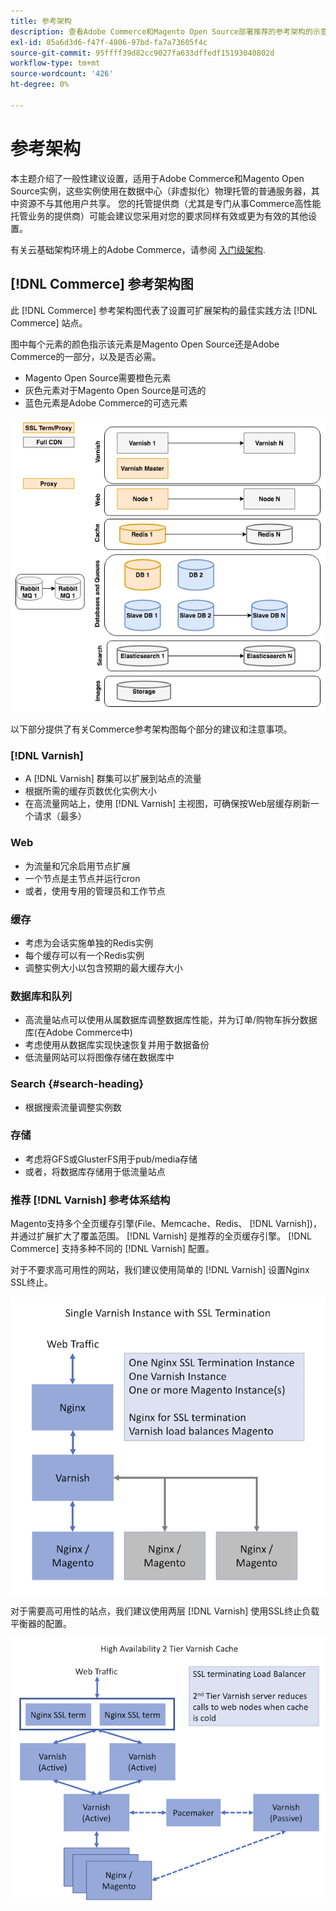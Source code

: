 ```yaml
---
title: 参考架构
description: 查看Adobe Commerce和Magento Open Source部署推荐的参考架构的示意图。
exl-id: 85a6d3d6-f47f-4806-97bd-fa7a73605f4c
source-git-commit: 95ffff39d82cc9027fa633dffedf15193040802d
workflow-type: tm+mt
source-wordcount: '426'
ht-degree: 0%

---
```


# 参考架构

本主题介绍了一般性建议设置，适用于Adobe Commerce和Magento Open Source实例，这些实例使用在数据中心（非虚拟化）物理托管的普通服务器，其中资源不与其他用户共享。 您的托管提供商（尤其是专门从事Commerce高性能托管业务的提供商）可能会建议您采用对您的要求同样有效或更为有效的其他设置。

有关云基础架构环境上的Adobe Commerce，请参阅 [入门级架构](https://devdocs.magento.com/cloud/architecture/starter-architecture.html).

## [!DNL Commerce] 参考架构图

此 [!DNL Commerce] 参考架构图代表了设置可扩展架构的最佳实践方法 [!DNL Commerce] 站点。

图中每个元素的颜色指示该元素是Magento Open Source还是Adobe Commerce的一部分，以及是否必需。

* Magento Open Source需要橙色元素
* 灰色元素对于Magento Open Source是可选的
* 蓝色元素是Adobe Commerce的可选元素

![Commerce参考架构图](../assets/performance/images/ref-architecture-2.3.png)

以下部分提供了有关Commerce参考架构图每个部分的建议和注意事项。

### [!DNL Varnish]

* A [!DNL Varnish] 群集可以扩展到站点的流量
* 根据所需的缓存页数优化实例大小
* 在高流量网站上，使用 [!DNL Varnish] 主视图，可确保按Web层缓存刷新一个请求（最多）

### Web

* 为流量和冗余启用节点扩展
* 一个节点是主节点并运行cron
* 或者，使用专用的管理员和工作节点

### 缓存

* 考虑为会话实施单独的Redis实例
* 每个缓存可以有一个Redis实例
* 调整实例大小以包含预期的最大缓存大小

### 数据库和队列

* 高流量站点可以使用从属数据库调整数据库性能，并为订单/购物车拆分数据库(在Adobe Commerce中)
* 考虑使用从数据库实现快速恢复并用于数据备份
* 低流量网站可以将图像存储在数据库中

### Search {#search-heading}

* 根据搜索流量调整实例数

### 存储

* 考虑将GFS或GlusterFS用于pub/media存储
* 或者，将数据库存储用于低流量站点

### 推荐 [!DNL Varnish] 参考体系结构

Magento支持多个全页缓存引擎(File、Memcache、Redis、 [!DNL Varnish])，并通过扩展扩大了覆盖范围。 [!DNL Varnish] 是推荐的全页缓存引擎。  [!DNL Commerce] 支持多种不同的 [!DNL Varnish] 配置。

对于不要求高可用性的网站，我们建议使用简单的 [!DNL Varnish] 设置Nginx SSL终止。

![简单 [!DNL Varnish] 使用SSL终止进行配置](../assets/performance/images/single-varnish-with-ssl-termination.png)

对于需要高可用性的站点，我们建议使用两层 [!DNL Varnish] 使用SSL终止负载平衡器的配置。

![高可用性两层 [!DNL Varnish] 使用SSL终止负载平衡器的配置](../assets/performance/images/ha-2-tier-varnish-with-ssl-term-load-balancer.png)
